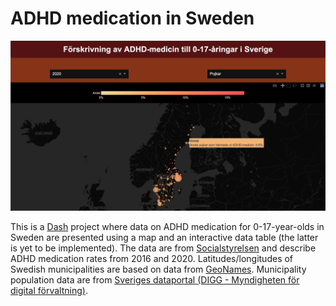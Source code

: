 # ADHD medication in Sweden
<img width="800px" src="./example_images/mainmap_ex.png" alt="Example of map view in app of ADHD prescription rates">

This is a [Dash](https://dash.plotly.com/) project where data on ADHD medication for 0-17-year-olds in Sweden are presented using a map and an interactive data table (the latter is yet to be implemented). The data are from [Socialstyrelsen](https://www.socialstyrelsen.se/) and describe ADHD medication rates from 2016 and 2020. Latitudes/longitudes of Swedish municipalities are based on data from [GeoNames](https://www.geonames.org/). Municipality population data are from [Sveriges dataportal (DIGG - Myndigheten för digital förvaltning)](https://www.dataportal.se/sv/datasets/653_26835/kommunkod-kommunnamn-folkmangd-20201231-skr-s-kommungrupp-lan-och-region).
